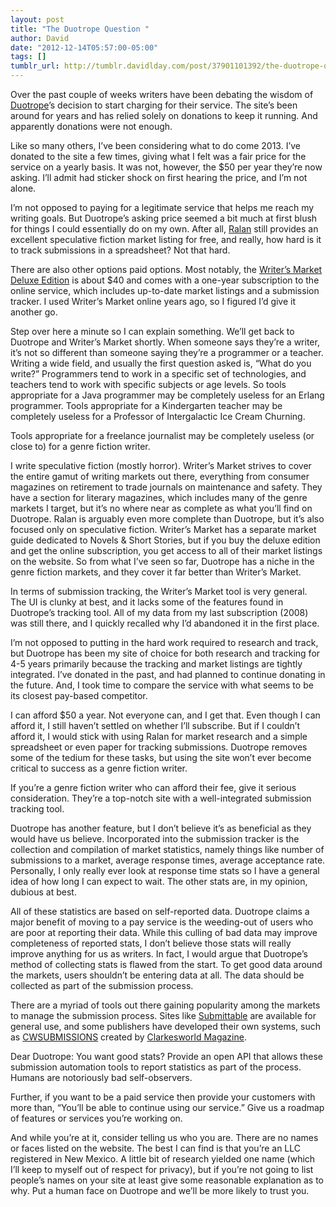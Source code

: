 ```yaml
---
layout: post
title: "The Duotrope Question "
author: David
date: "2012-12-14T05:57:00-05:00"
tags: []
tumblr_url: http://tumblr.davidlday.com/post/37901101392/the-duotrope-question
---
```


Over the past couple of weeks writers have been debating the wisdom of
[Duotrope](http://duotrope.com/)’s decision to start charging for their service.
The site’s been around for years and has relied solely on donations to keep it
running. And apparently donations were not enough.

Like so many others, I’ve been considering what to do come 2013. I’ve donated to
the site a few times, giving what I felt was a fair price for the service on a
yearly basis. It was not, however, the $50 per year they’re now asking. I’ll
admit had sticker shock on first hearing the price, and I’m not alone.

I’m not opposed to paying for a legitimate service that helps me reach my
writing goals. But Duotrope’s asking price seemed a bit much at first blush for
things I could essentially do on my own. After all, [Ralan](http://ralan.com/)
still provides an excellent speculative fiction market listing for free, and
really, how hard is it to track submissions in a spreadsheet? Not that hard.

There are also other options paid options. Most notably, the
[Writer’s Market Deluxe Edition](http://www.amazon.com/Writers-Market-Deluxe-Edition-Online/dp/1599635941/)
is about $40 and comes with a one-year subscription to the online service, which
includes up-to-date market listings and a submission tracker. I used Writer’s
Market online years ago, so I figured I’d give it another go.

Step over here a minute so I can explain something. We’ll get back to Duotrope
and Writer’s Market shortly. When someone says they’re a writer, it’s not so
different than someone saying they’re a programmer or a teacher. Writing a wide
field, and usually the first question asked is, “What do you write?” Programmers
tend to work in a specific set of technologies, and teachers tend to work with
specific subjects or age levels. So tools appropriate for a Java programmer may
be completely useless for an Erlang programmer. Tools appropriate for a
Kindergarten teacher may be completely useless for a Professor of Intergalactic
Ice Cream Churning.

Tools appropriate for a freelance journalist may be completely useless (or close
to) for a genre fiction writer.

I write speculative fiction (mostly horror). Writer’s Market strives to cover
the entire gamut of writing markets out there, everything from consumer
magazines on retirement to trade journals on maintenance and safety. They have a
section for literary magazines, which includes many of the genre markets I
target, but it’s no where near as complete as what you’ll find on Duotrope.
Ralan is arguably even more complete than Duotrope, but it’s also focused only
on speculative fiction. Writer’s Market has a separate market guide dedicated to
Novels & Short Stories, but if you buy the deluxe edition and get the online
subscription, you get access to all of their market listings on the website. So
from what I’ve seen so far, Duotrope has a niche in the genre fiction markets,
and they cover it far better than Writer’s Market.

In terms of submission tracking, the Writer’s Market tool is very general. The
UI is clunky at best, and it lacks some of the features found in Duotrope’s
tracking tool. All of my data from my last subscription (2008) was still there,
and I quickly recalled why I’d abandoned it in the first place.

I’m not opposed to putting in the hard work required to research and track, but
Duotrope has been my site of choice for both research and tracking for 4-5 years
primarily because the tracking and market listings are tightly integrated. I’ve
donated in the past, and had planned to continue donating in the future. And, I
took time to compare the service with what seems to be its closest pay-based
competitor.

I can afford $50 a year. Not everyone can, and I get that. Even though I can
afford it, I still haven’t settled on whether I’ll subscribe. But if I couldn’t
afford it, I would stick with using Ralan for market research and a simple
spreadsheet or even paper for tracking submissions. Duotrope removes some of the
tedium for these tasks, but using the site won’t ever become critical to success
as a genre fiction writer.

If you’re a genre fiction writer who can afford their fee, give it serious
consideration. They’re a top-notch site with a well-integrated submission
tracking tool.

Duotrope has another feature, but I don’t believe it’s as beneficial as they
would have us believe. Incorporated into the submission tracker is the
collection and compilation of market statistics, namely things like number of
submissions to a market, average response times, average acceptance rate.
Personally, I only really ever look at response time stats so I have a general
idea of how long I can expect to wait. The other stats are, in my opinion,
dubious at best.

All of these statistics are based on self-reported data. Duotrope claims a major
benefit of moving to a pay service is the weeding-out of users who are poor at
reporting their data. While this culling of bad data may improve completeness of
reported stats, I don’t believe those stats will really improve anything for us
as writers. In fact, I would argue that Duotrope’s method of collecting stats is
flawed from the start. To get good data around the markets, users shouldn’t be
entering data at all. The data should be collected as part of the submission
process.

There are a myriad of tools out there gaining popularity among the markets to
manage the submission process. Sites like
[Submittable](http://www.submittable.com/) are available for general use, and
some publishers have developed their own systems, such as
[CWSUBMISSIONS](http://clarkesworld.livejournal.com/tag/cwsubmissions) created
by [Clarkesworld Magazine](http://clarkesworldmagazine.com/).

Dear Duotrope: You want good stats? Provide an open API that allows these
submission automation tools to report statistics as part of the process. Humans
are notoriously bad self-observers.

Further, if you want to be a paid service then provide your customers with more
than, “You’ll be able to continue using our service.” Give us a roadmap of
features or services you’re working on.

And while you’re at it, consider telling us who you are. There are no names or
faces listed on the website. The best I can find is that you’re an LLC
registered in New Mexico. A little bit of research yielded one name (which I’ll
keep to myself out of respect for privacy), but if you’re not going to list
people’s names on your site at least give some reasonable explanation as to why.
Put a human face on Duotrope and we’ll be more likely to trust you.
